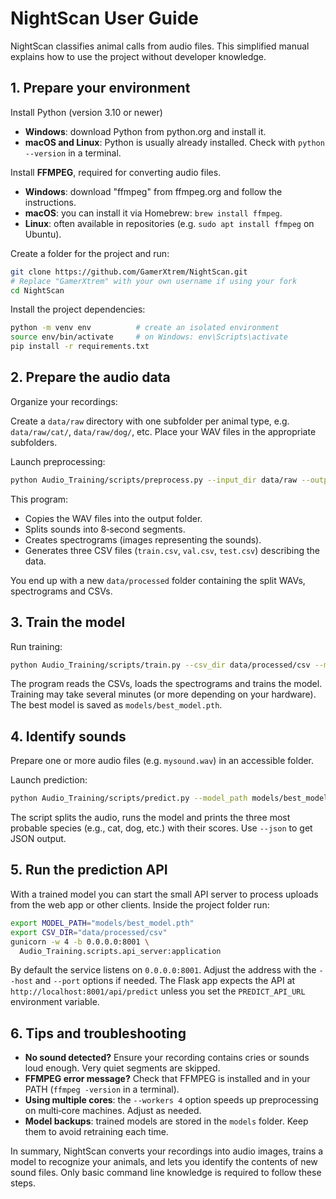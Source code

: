 # NightScan User Guide

NightScan classifies animal calls from audio files. This simplified manual explains how to use the project without developer knowledge.

## 1. Prepare your environment
Install Python (version 3.10 or newer)

- **Windows**: download Python from python.org and install it.
- **macOS and Linux**: Python is usually already installed. Check with `python --version` in a terminal.

Install **FFMPEG**, required for converting audio files.

- **Windows**: download "ffmpeg" from ffmpeg.org and follow the instructions.
- **macOS**: you can install it via Homebrew: `brew install ffmpeg`.
- **Linux**: often available in repositories (e.g. `sudo apt install ffmpeg` on Ubuntu).

Create a folder for the project and run:

```bash
git clone https://github.com/GamerXtrem/NightScan.git
# Replace "GamerXtrem" with your own username if using your fork
cd NightScan
```

Install the project dependencies:

```bash
python -m venv env          # create an isolated environment
source env/bin/activate     # on Windows: env\Scripts\activate
pip install -r requirements.txt
```

## 2. Prepare the audio data
Organize your recordings:

Create a `data/raw` directory with one subfolder per animal type,
e.g. `data/raw/cat/`, `data/raw/dog/`, etc. Place your WAV files in the appropriate subfolders.

Launch preprocessing:

```bash
python Audio_Training/scripts/preprocess.py --input_dir data/raw --output_dir data/processed --workers 4
```

This program:

- Copies the WAV files into the output folder.
- Splits sounds into 8‑second segments.
- Creates spectrograms (images representing the sounds).
- Generates three CSV files (`train.csv`, `val.csv`, `test.csv`) describing the data.

You end up with a new `data/processed` folder containing the split WAVs, spectrograms and CSVs.

## 3. Train the model
Run training:

```bash
python Audio_Training/scripts/train.py --csv_dir data/processed/csv --model_dir models --pretrained
```

The program reads the CSVs, loads the spectrograms and trains the model. Training may take several minutes (or more depending on your hardware). The best model is saved as `models/best_model.pth`.

## 4. Identify sounds
Prepare one or more audio files (e.g. `mysound.wav`) in an accessible folder.

Launch prediction:

```bash
python Audio_Training/scripts/predict.py --model_path models/best_model.pth --csv_dir data/processed/csv mysound.wav
```

The script splits the audio, runs the model and prints the three most probable species (e.g., cat, dog, etc.) with their scores. Use `--json` to get JSON output.

## 5. Run the prediction API
With a trained model you can start the small API server to process uploads from the web app or other clients. Inside the project folder run:

```bash
export MODEL_PATH="models/best_model.pth"
export CSV_DIR="data/processed/csv"
gunicorn -w 4 -b 0.0.0.0:8001 \
  Audio_Training.scripts.api_server:application
```

By default the service listens on `0.0.0.0:8001`. Adjust the address with the `--host` and `--port` options if needed. The Flask app expects the API at `http://localhost:8001/api/predict` unless you set the `PREDICT_API_URL` environment variable.

## 6. Tips and troubleshooting
- **No sound detected?** Ensure your recording contains cries or sounds loud enough. Very quiet segments are skipped.
- **FFMPEG error message?** Check that FFMPEG is installed and in your PATH (`ffmpeg -version` in a terminal).
- **Using multiple cores**: the `--workers 4` option speeds up preprocessing on multi‑core machines. Adjust as needed.
- **Model backups**: trained models are stored in the `models` folder. Keep them to avoid retraining each time.

In summary, NightScan converts your recordings into audio images, trains a model to recognize your animals, and lets you identify the contents of new sound files. Only basic command line knowledge is required to follow these steps.
